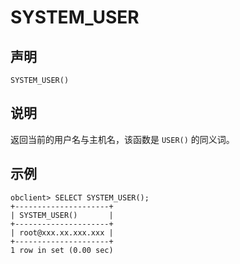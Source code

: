 SYSTEM_USER 
================================



声明 
-----------------------

```unknow
SYSTEM_USER()
```



说明 
-----------------------

返回当前的用户名与主机名，该函数是 `USER()` 的同义词。

示例 
-----------------------

```unknow
obclient> SELECT SYSTEM_USER();
+---------------------+
| SYSTEM_USER()       |
+---------------------+
| root@xxx.xx.xxx.xxx |
+---------------------+
1 row in set (0.00 sec)
```


